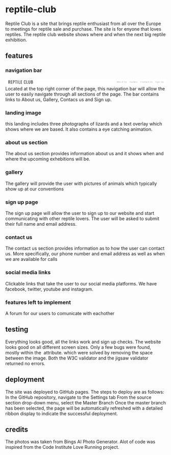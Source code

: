 # reptile-club
Reptile Club is a site that brings reptile enthusiast from all over the Europe to meetings for reptile sale and purchase. The site is for enyone that loves reptiles. The reptile club website shows where and when the next big reptile exhibition.

## features

### navigation bar
![Screenshot of the navigation bar](/assets/readme_images/navigation_bar.png)
Located at the top right corner of the page, this navigation bar will allow the user to easily navigate through all sections of the page. The bar contains links to About us, Gallery, Contacs us and Sign up.

### landing image
this landing includes three photographs of lizards and a text overlay which shows where we are based. It also contains a eye catching animation.

### about us section
The about us section provides information about us and it shows when and where the upcoming exhebitions will be.

### gallery 
The gallery will provide the user with pictures of animals which typically show up at our conventions

### sign up page
The sign up page will allow the user to sign up to our website and start communicating with other reptile lovers. The user will be asked to submit their full name and email address.

### contact us
The contact us section provides information as to how the user can contact us. More specifically, our phone number and email address as well as when we are available for calls

### social media links
Clickable links that take the user to our social media platforms. We have facebook, twitter, youtube and instagram.

### features left to implement
A forum for our users to comunicate with eachother

## testing
Everything looks good, all the links work and sign up checks. The website looks good on all different screen sizes. Only a few bugs were found, mostly within the <img> attribute. which were solved by removing the space between the image. Both the W3C validator and the jigsaw validator returned no errors.

## deployment
The site was deployed to GitHub pages. The steps to deploy are as follows:
In the GitHub repository, navigate to the Settings tab
From the source section drop-down menu, select the Master Branch
Once the master branch has been selected, the page will be automatically refreshed with a detailed ribbon display to indicate the successful deployment.

## credits
The photos was taken from Bings AI Photo Generator. Alot of code was inspired from the Code Institute Love Running project. 



